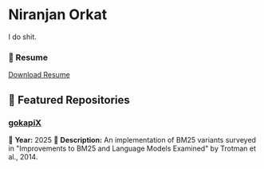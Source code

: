 # Niranjan Orkat

I do shit.

### 📄 Resume
[Download Resume](./resume.pdf)

## 📂 Featured Repositories

### [gokapiX]([https://github.com/yourusername/repo-name](https://github.com/niranjankrishna-acad/gokapiX))
📅 **Year:** 2025 
📝 **Description:** An implementation of BM25 variants surveyed in "Improvements to BM25 and Language Models Examined" by Trotman et al., 2014.
